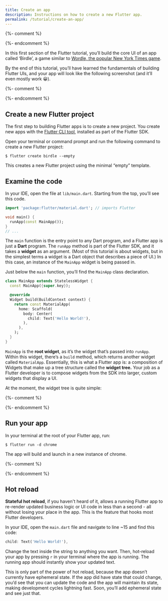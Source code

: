 ```yaml
---
title: Create an app
description: Instructions on how to create a new Flutter app.
permalink: /tutorial/create-an-app/
---
```


{%- comment %}
<!-- TODO(ewindmill) embed video -->
{%- endcomment %}

In this first section of the Flutter tutorial, you’ll build the core UI of an
app called ‘Birdle’, a game similar to [Wordle, the popular New York Times
game][].

By the end of this tutorial, you’ll have learned the fundamentals of building
Flutter UIs, and your app will look like the following screenshot (and it’ll
even mostly work 😀).

{%- comment %}
<!-- TODO(ewindmill) screenshot -->
{%- endcomment %}

## Create a new Flutter project

The first step to building Flutter apps is to create a new project. You create
new apps with the [Flutter CLI tool][], installed as part of the Flutter SDK. 

Open your terminal or command prompt and run the following command to create a
new Flutter project:

```shell
$ flutter create birdle --empty
```

This creates a new Flutter project using the minimal “empty” template.

## Examine the code

In your IDE, open the file at `lib/main.dart`. Starting from the top, you’ll see
this code.

```dart
import 'package:flutter/material.dart'; // imports Flutter

void main() {
  runApp(const MainApp());
}
// ...
```

The `main` function is the entry point to any Dart program, and a Flutter app is
just a **Dart** program. The `runApp` method is part of the Flutter SDK, and it
takes a **widget** as an argument. (Most of this tutorial is about widgets, but
in the simplest terms a widget is a Dart object that describes a piece of UI.)
In this case, an instance of the `MainApp` widget is being passed in. 

Just below the `main` function, you’ll find the `MainApp` class declaration.

```dart
class MainApp extends StatelessWidget {
  const MainApp({super.key});

  @override
  Widget build(BuildContext context) {
    return const MaterialApp(
      home: Scaffold(
        body: Center(
          child: Text('Hello World!'),
        ),
      ),
    );
  }
}

```

`MainApp` is the **root widget**, as it’s the widget that’s passed into
`runApp`. Within this widget, there’s a `build` method, which returns another
widget called `MaterialApp`.  Essentially, this is what a Flutter app is: a
composition of Widgets that make up a tree structure called the **widget tree.**
Your job as a Flutter developer is to compose widgets from the SDK into larger,
custom widgets that display a UI.

At the moment, the widget tree is quite simple:

{%- comment %}
<!-- TODO(ewindmill) widget tree diagram -->
{%- endcomment %}

## Run your app

In your terminal at the root of your Flutter app, run:

```shell
$ flutter run -d chrome
```

The app will build and launch in a new instance of chrome. 

{%- comment %}
<!-- TODO(ewindmill) screenshot of app at start -->
{%- endcomment %}


## Hot reload

**Stateful hot reload**, if you haven't heard of it, allows a running Flutter
app to re-render updated business logic or UI code in less than a second - all
without losing your place in the app. This is the feature that hooks most Flutter
developers.

In your IDE, open the `main.dart` file and navigate to line \~15 and find this
code:

```dart
child: Text('Hello World!'),
```

Change the text inside the string to anything you want. Then, hot-reload your
app by pressing `r` in your terminal where the app is running. The running app
should instantly show your updated text.

This is only part of the power of hot reload, because the app doesn’t currently
have ephemeral state. If the app did have state that could change, you’d see
that you can update the code and the app will maintain its state, making
development cycles lightning fast. Soon, you’ll add ephemeral state and see just
that.

[Flutter CLI tool]: /reference/flutter-cli
[Wordle, the popular New York Times game]: https://www.nytimes.com/games/wordle/index.html 
